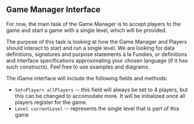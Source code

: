 ## Game Manager Interface


For now, the main task of the Game Manager is to accept players to 
the game and start a game with a single level, which will be 
provided. 

The purpose of this task is looking at how the Game Manager and Players should interact to start and run a single level. 
We are looking for data definitions, signatures and purpose statements à la Fundies, or definitions and 
interface specifications approximating your chosen language (if it has such constructs). 
Feel free to use examples and diagrams.

The iGame interface will include the following fields and methods:
* `Set<Player> allPlayers` -- this field will always be set to 4 players, but this can be changed to accomodate more. It will be initialized once all players register for the game.
* `Level currentLevel` -- represents the single level that is part of this game 

